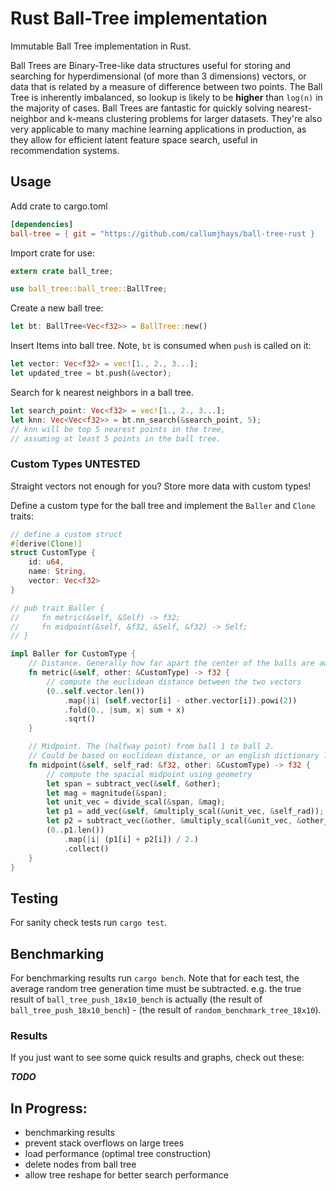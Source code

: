 # Rust Ball-Tree implementation

Immutable Ball Tree implementation in Rust.

Ball Trees are Binary-Tree-like data structures useful for storing and searching for hyperdimensional (of more than 3 dimensions) vectors, or data that is related by a measure of difference between two points. The Ball Tree is inherently imbalanced, so lookup is likely to be **higher** than `log(n)` in the majority of cases. Ball Trees are fantastic for quickly solving nearest-neighbor and k-means clustering problems for larger datasets. They're also very applicable to many machine learning applications in production, as they allow for efficient latent feature space search, useful in recommendation systems.

## Usage
Add crate to cargo.toml
```toml
[dependencies]
ball-tree = { git = "https://github.com/callumjhays/ball-tree-rust }
```

Import crate for use:
```rust
extern crate ball_tree;

use ball_tree::ball_tree::BallTree;
```

Create a new ball tree:
```rust
let bt: BallTree<Vec<f32>> = BallTree::new()
```

Insert Items into ball tree. Note, `bt` is consumed when `push` is called on it:
```rust
let vector: Vec<f32> = vec![1., 2., 3...];
let updated_tree = bt.push(&vector);
```

Search for k nearest neighbors in a ball tree.
```rust
let search_point: Vec<f32> = vec![1., 2., 3...];
let knn: Vec<Vec<f32>> = bt.nn_search(&search_point, 5);
// knn will be top 5 nearest points in the tree,
// assuming at least 5 points in the ball tree.
```

### Custom Types UNTESTED
Straight vectors not enough for you? Store more data with custom types!

Define a custom type for the ball tree and implement the `Baller` and `Clone` traits:
```rust
// define a custom struct
#[derive(Clone)]
struct CustomType {
    id: u64,
    name: String,
    vector: Vec<f32>
}

// pub trait Baller {
//     fn metric(&self, &Self) -> f32;
//     fn midpoint(&self, &f32, &Self, &f32) -> Self;
// }

impl Baller for CustomType {
    // Distance. Generally how far apart the center of the balls are away from each-other
    fn metric(&self, other: &CustomType) -> f32 {
        // compute the euclidean distance between the two vectors
        (0..self.vector.len())
            .map(|i| (self.vector[i] - other.vector[i]).powi(2))
            .fold(0., |sum, x| sum + x)
            .sqrt()
    }

    // Midpoint. The (halfway point) from ball 1 to ball 2.
    // Could be based on euclidean distance, or an english dictionary lookup!
    fn midpoint(&self, self_rad: &f32, other: &CustomType) -> f32 {
        // compute the spacial midpoint using geometry
        let span = subtract_vec(&self, &other);
        let mag = magnitude(&span);
        let unit_vec = divide_scal(&span, &mag);
        let p1 = add_vec(&self, &multiply_scal(&unit_vec, &self_rad));
        let p2 = subtract_vec(&other, &multiply_scal(&unit_vec, &other_rad));
        (0..p1.len())
            .map(|i| (p1[i] + p2[i]) / 2.)
            .collect()
    }
}
```

## Testing
For sanity check tests run `cargo test`.

## Benchmarking
For benchmarking results run `cargo bench`.
Note that for each test, the average random tree generation time must be subtracted.
e.g. the true result of `ball_tree_push_18x10_bench` is actually (the result of `ball_tree_push_18x10_bench`) - (the result of `random_benchmark_tree_18x10`).

### Results
If you just want to see some quick results and graphs, check out these:

***TODO***

## In Progress:
- benchmarking results
- prevent stack overflows on large trees
- load performance (optimal tree construction)
- delete nodes from ball tree
- allow tree reshape for better search performance
